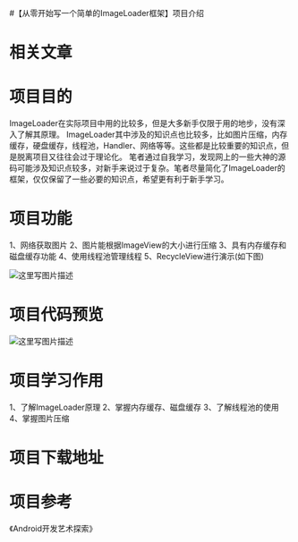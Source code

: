 #【从零开始写一个简单的ImageLoader框架】项目介绍
# 相关文章







# 项目目的

ImageLoader在实际项目中用的比较多，但是大多新手仅限于用的地步，没有深入了解其原理。 ImageLoader其中涉及的知识点也比较多，比如图片压缩，内存缓存，硬盘缓存，线程池，Handler、网络等等。这些都是比较重要的知识点，但是脱离项目又往往会过于理论化。 笔者通过自我学习，发现网上的一些大神的源码可能涉及知识点较多，对新手来说过于复杂。笔者尽量简化了ImageLoader的框架，仅仅保留了一些必要的知识点，希望更有利于新手学习。

# 项目功能

1、网络获取图片 2、图片能根据ImageView的大小进行压缩 3、具有内存缓存和磁盘缓存功能 4、使用线程池管理线程 5、RecycleView进行演示(如下图)

<img src="https://imgconvert.csdnimg.cn/aHR0cDovL2ltZy5ibG9nLmNzZG4ubmV0LzIwMTYwODEyMTQzNjAwNTk1" alt="这里写图片描述">

# 项目代码预览

<img src="https://imgconvert.csdnimg.cn/aHR0cDovL2ltZy5ibG9nLmNzZG4ubmV0LzIwMTYwODEyMTQzNzQ4OTI3" alt="这里写图片描述">

# 项目学习作用

1、了解ImageLoader原理 2、掌握内存缓存、磁盘缓存 3、了解线程池的使用 4、掌握图片压缩

# 项目下载地址



# 项目参考

《Android开发艺术探索》
